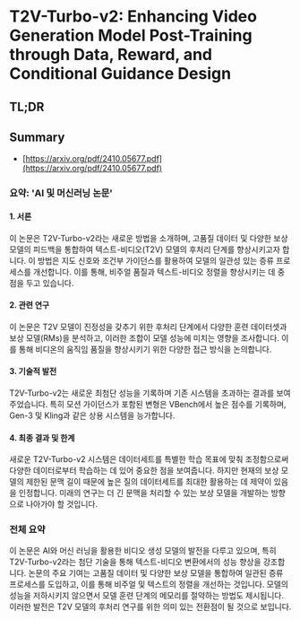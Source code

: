 # T2V-Turbo-v2: Enhancing Video Generation Model Post-Training through Data, Reward, and Conditional Guidance Design
## TL;DR
## Summary
- [https://arxiv.org/pdf/2410.05677.pdf](https://arxiv.org/pdf/2410.05677.pdf)

### 요약: 'AI 및 머신러닝 논문'

#### 1. 서론
이 논문은 T2V-Turbo-v2라는 새로운 방법을 소개하며, 고품질 데이터 및 다양한 보상 모델의 피드백을 통합하여 텍스트-비디오(T2V) 모델의 후처리 단계를 향상시키고자 합니다. 이 방법은 지도 신호와 조건부 가이던스를 활용하여 모델의 일관성 있는 증류 프로세스를 개선합니다. 이를 통해, 비주얼 품질과 텍스트-비디오 정렬을 향상시키는 데 중점을 두고 있습니다.

#### 2. 관련 연구
이 논문은 T2V 모델이 진정성을 갖추기 위한 후처리 단계에서 다양한 훈련 데이터셋과 보상 모델(RMs)을 분석하고, 이러한 조합이 모델 성능에 미치는 영향을 조사합니다. 이를 통해 비디온의 움직임 품질을 향상시키기 위한 다양한 접근 방식을 논의합니다.

#### 3. 기술적 발전
T2V-Turbo-v2는 새로운 최첨단 성능을 기록하며 기존 시스템을 초과하는 결과를 보여주었습니다. 특히 모션 가이던스가 포함된 변형은 VBench에서 높은 점수를 기록하며, Gen-3 및 Kling과 같은 상용 시스템을 능가합니다.

#### 4. 최종 결과 및 한계
새로운 T2V-Turbo-v2 시스템은 데이터세트를 특별한 학습 목표에 맞춰 조정함으로써 다양한 데이터로부터 학습하는 데 있어 중요한 점을 보여줍니다. 하지만 현재의 보상 모델의 제한된 문맥 길이 때문에 높은 질의 데이터세트를 최대한 활용하는 데 제약이 있음을 인정합니다. 미래의 연구는 더 긴 문맥을 처리할 수 있는 보상 모델을 개발하는 방향으로 나아가야 할 것입니다.

### 전체 요약
이 논문은 AI와 머신 러닝을 활용한 비디오 생성 모델의 발전을 다루고 있으며, 특히 T2V-Turbo-v2라는 첨단 기술을 통해 텍스트-비디오 변환에서의 성능 향상을 강조합니다. 논문의 주요 기여는 고품질 데이터 및 다양한 보상 모델을 통합하여 일관된 증류 프로세스를 도입하고, 이를 통해 비주얼 및 텍스트의 정렬을 개선하는 것입니다. 모델의 성능을 저하시키지 않으면서 모델 훈련 단계의 메모리를 절약하는 방법도 제시됩니다. 이러한 발전은 T2V 모델의 후처리 연구를 위한 의미 있는 전환점이 될 것으로 보입니다.
